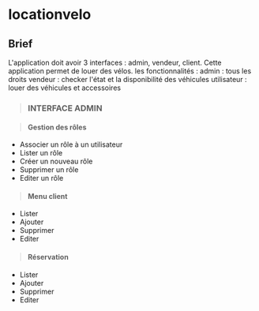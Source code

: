 # locationvelo

## Brief
L'application doit avoir 3 interfaces : admin, vendeur, client.
Cette application permet de louer des vélos.
les fonctionnalités : 
admin : tous les droits
vendeur : checker l'état et la disponibilité des véhicules
utilisateur : louer des véhicules et accessoires

> ### INTERFACE ADMIN

> #### Gestion des rôles

- Associer un rôle à un utilisateur
- Lister un rôle
- Créer un nouveau rôle
- Supprimer un rôle
- Editer un rôle

> #### Menu client
  
- Lister
- Ajouter
- Supprimer
- Editer
  
> #### Réservation
  
- Lister
- Ajouter
- Supprimer
- Editer
  
  
